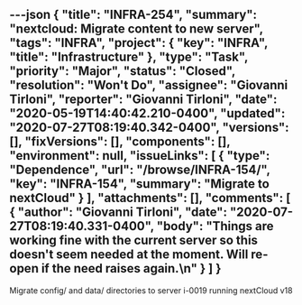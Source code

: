 ---json
{
  "title": "INFRA-254",
  "summary": "nextcloud: Migrate content to new server",
  "tags": "INFRA",
  "project": {
    "key": "INFRA",
    "title": "Infrastructure"
  },
  "type": "Task",
  "priority": "Major",
  "status": "Closed",
  "resolution": "Won't Do",
  "assignee": "Giovanni Tirloni",
  "reporter": "Giovanni Tirloni",
  "date": "2020-05-19T14:40:42.210-0400",
  "updated": "2020-07-27T08:19:40.342-0400",
  "versions": [],
  "fixVersions": [],
  "components": [],
  "environment": null,
  "issueLinks": [
    {
      "type": "Dependence",
      "url": "/browse/INFRA-154/",
      "key": "INFRA-154",
      "summary": "Migrate to nextCloud"
    }
  ],
  "attachments": [],
  "comments": [
    {
      "author": "Giovanni Tirloni",
      "date": "2020-07-27T08:19:40.331-0400",
      "body": "Things are working fine with the current server so this doesn't seem needed at the moment. Will re-open if the need raises again.\n"
    }
  ]
}
---
Migrate config/ and data/ directories to server i-0019 running nextCloud v18

        